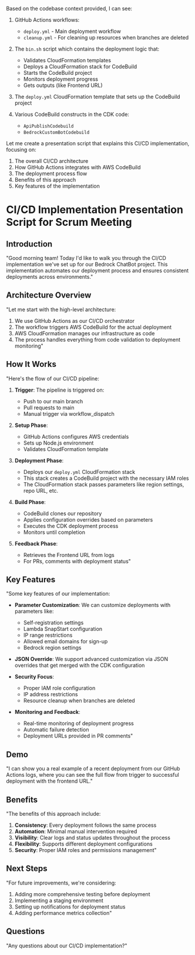 


<think>

Based on the codebase context provided, I can see:

1. GitHub Actions workflows:
   - `deploy.yml` - Main deployment workflow
   - `cleanup.yml` - For cleaning up resources when branches are deleted

2. The `bin.sh` script which contains the deployment logic that:
   - Validates CloudFormation templates
   - Deploys a CloudFormation stack for CodeBuild
   - Starts the CodeBuild project
   - Monitors deployment progress
   - Gets outputs (like Frontend URL)

3. The `deploy.yml` CloudFormation template that sets up the CodeBuild project

4. Various CodeBuild constructs in the CDK code:
   - `ApiPublishCodebuild`
   - `BedrockCustomBotCodebuild`

Let me create a presentation script that explains this CI/CD implementation, focusing on:

1. The overall CI/CD architecture
2. How GitHub Actions integrates with AWS CodeBuild
3. The deployment process flow
4. Benefits of this approach
5. Key features of the implementation
</think>

# CI/CD Implementation Presentation Script for Scrum Meeting

## Introduction

"Good morning team! Today I'd like to walk you through the CI/CD implementation we've set up for our Bedrock ChatBot project. This implementation automates our deployment process and ensures consistent deployments across environments."

## Architecture Overview

"Let me start with the high-level architecture:

1. We use GitHub Actions as our CI/CD orchestrator
2. The workflow triggers AWS CodeBuild for the actual deployment
3. AWS CloudFormation manages our infrastructure as code
4. The process handles everything from code validation to deployment monitoring"

## How It Works

"Here's the flow of our CI/CD pipeline:

1. **Trigger**: The pipeline is triggered on:
   - Push to our main branch
   - Pull requests to main
   - Manual trigger via workflow_dispatch

2. **Setup Phase**:
   - GitHub Actions configures AWS credentials
   - Sets up Node.js environment
   - Validates CloudFormation template

3. **Deployment Phase**:
   - Deploys our `deploy.yml` CloudFormation stack
   - This stack creates a CodeBuild project with the necessary IAM roles
   - The CloudFormation stack passes parameters like region settings, repo URL, etc.

4. **Build Phase**:
   - CodeBuild clones our repository
   - Applies configuration overrides based on parameters
   - Executes the CDK deployment process
   - Monitors until completion

5. **Feedback Phase**:
   - Retrieves the Frontend URL from logs
   - For PRs, comments with deployment status"

## Key Features

"Some key features of our implementation:

- **Parameter Customization**: We can customize deployments with parameters like:
  - Self-registration settings
  - Lambda SnapStart configuration
  - IP range restrictions
  - Allowed email domains for sign-up
  - Bedrock region settings

- **JSON Override**: We support advanced customization via JSON overrides that get merged with the CDK configuration

- **Security Focus**:
  - Proper IAM role configuration
  - IP address restrictions
  - Resource cleanup when branches are deleted

- **Monitoring and Feedback**:
  - Real-time monitoring of deployment progress
  - Automatic failure detection
  - Deployment URLs provided in PR comments"

## Demo

"I can show you a real example of a recent deployment from our GitHub Actions logs, where you can see the full flow from trigger to successful deployment with the frontend URL."

## Benefits

"The benefits of this approach include:

1. **Consistency**: Every deployment follows the same process
2. **Automation**: Minimal manual intervention required
3. **Visibility**: Clear logs and status updates throughout the process
4. **Flexibility**: Supports different deployment configurations
5. **Security**: Proper IAM roles and permissions management"

## Next Steps

"For future improvements, we're considering:

1. Adding more comprehensive testing before deployment
2. Implementing a staging environment
3. Setting up notifications for deployment status
4. Adding performance metrics collection"

## Questions

"Any questions about our CI/CD implementation?"
